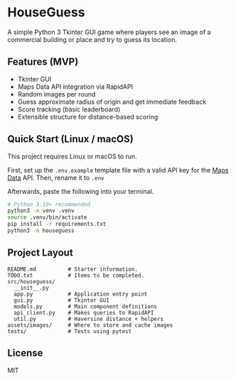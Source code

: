 # HouseGuess

A simple Python 3 Tkinter GUI game where players see an image of a commercial building or place and try to guess its location.

## Features (MVP)
- Tkinter GUI
- Maps Data API integration via RapidAPI
- Random images per round
- Guess approximate radius of origin and get immediate feedback
- Score tracking (basic leaderboard)
- Extensible structure for distance-based scoring

## Quick Start (Linux / macOS)

This project requires Linux or macOS to run.

First, set up the `.env.example` template file with a valid API key for the [Maps Data](https://rapidapi.com/alexanderxbx/api/maps-data) API. Then, rename it to `.env`

Afterwards, paste the following into your terminal.

```bash
# Python 3.10+ recommended
python3 -m venv .venv
source .venv/bin/activate
pip install -r requirements.txt
python3 -m houseguess
```

## Project Layout
```
README.md          # Starter information.
TODO.txt           # Items to be completed.
src/houseguess/
  __init__.py
  app.py           # Application entry point
  gui.py           # Tkinter GUI
  models.py        # Main component definitions
  api_client.py    # Makes queries to RapidAPI
  util.py          # Haversine distance + helpers
assets/images/     # Where to store and cache images
tests/             # Tests using pytest
```

## License
MIT
